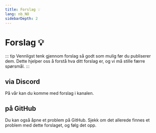 ```yaml
---
title: Forslag 💡
lang: nb_NO
sidebarDepth: 2
---
```


# Forslag :bulb:
::: tip
Vennligst tenk gjennom forslag så godt som mulig før du publiserer dem. Dette hjelper oss å forstå hva ditt forslag er, og vi må stille færre spørsmål.
:::

## via Discord
På vår <discord/> kan du komme med forslag i <discord-channel channel="suggestions"/> kanalen.

## på GitHub
Du kan også åpne et problem på <a :href="$themeConfig.variables.github + '/issues'" target="_blank">GitHub</a>. Sjekk om det allerede finnes et problem med dette forslaget, og følg det opp.
